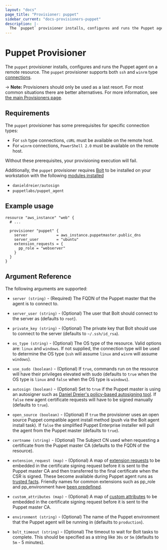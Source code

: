 ```yaml
---
layout: "docs"
page_title: "Provisioner: puppet"
sidebar_current: "docs-provisioners-puppet"
description: |-
  The `puppet` provisioner installs, configures and runs the Puppet agent on a resource.
---
```


# Puppet Provisioner

The `puppet` provisioner installs, configures and runs the Puppet agent on a
remote resource. The `puppet` provisioner supports both `ssh` and `winrm` type
[connections](/docs/provisioners/connection.html).

-> **Note:** Provisioners should only be used as a last resort. For most
common situations there are better alternatives. For more information, see
[the main Provisioners page](./).

## Requirements

The `puppet` provisioner has some prerequisites for specific connection types:

* For `ssh` type connections, `cURL` must be available on the remote host.
* For `winrm` connections, `PowerShell 2.0` must be available on the remote host.

Without these prerequisites, your provisioning execution will fail.

Additionally, the `puppet` provisioner requires
[Bolt](https://puppet.com/docs/bolt/latest/bolt.html) to be installed on your workstation
with the following [modules
installed](https://puppet.com/docs/bolt/latest/bolt_installing_modules.html#install-modules)

* `danieldreier/autosign`
* `puppetlabs/puppet_agent`

## Example usage

```hcl
resource "aws_instance" "web" {
  # ...

  provisioner "puppet" {
    server             = aws_instance.puppetmaster.public_dns
    server_user        = "ubuntu"
    extension_requests = {
      pp_role = "webserver"
    }
  }
}
```

## Argument Reference

The following arguments are supported:

* `server (string)` - (Required) The FQDN of the Puppet master that the agent
  is to connect to.

* `server_user (string)` - (Optional) The user that Bolt should connect to the
  server as (defaults to `root`).

* `private_key (string)` - (Optional) The private key that Bolt should use to
  connect to the server (defaults to `~/.ssh/id_rsa`).

* `os_type (string)` - (Optional) The OS type of the resource. Valid options
  are: `linux` and `windows`. If not supplied, the connection type will be used
  to determine the OS type (`ssh` will assume `linux` and `winrm` will assume
  `windows`).

* `use_sudo (boolean)` - (Optional) If `true`, commands run on the resource
  will have their privileges elevated with sudo (defaults to `true` when the OS
  type is `linux` and `false` when the OS type is `windows`).

* `autosign (boolean)` - (Optional) Set to `true` if the Puppet master is using an autosigner such as
  [Daniel Dreier's policy-based autosigning
  tool](https://danieldreier.github.io/autosign). If `false` new agent certificate requests will have to be signed manually (defaults to `true`).

* `open_source (boolean)` - (Optional) If `true` the provisioner uses an open source Puppet compatible agent install method (push via the Bolt agent install task). If `false` the simplified Puppet Enterprise installer will pull the agent from the Puppet master (defaults to `true`).

* `certname (string)` - (Optional) The Subject CN used when requesting
  a certificate from the Puppet master CA (defaults to the FQDN of the
  resource).

* `extension_request (map)` - (Optional) A map of [extension 
  requests](https://puppet.com/docs/puppet/latest/ssl_attributes_extensions.html#concept-932)
  to be embedded in the certificate signing request before it is sent to the
  Puppet master CA and then transferred to the final certificate when the CSR
  is signed. These become available during Puppet agent runs as [trusted facts](https://puppet.com/docs/puppet/latest/lang_facts_and_builtin_vars.html#trusted-facts). Friendly names for common extensions such as pp_role and pp_environment have [been predefined](https://puppet.com/docs/puppet/latest/ssl_attributes_extensions.html#recommended-oids-for-extensions).

* `custom_attributes (map)` - (Optional) A map of [custom
  attributes](https://puppet.com/docs/puppet/latest/ssl_attributes_extensions.html#concept-5488)
  to be embedded in the certificate signing request before it is sent to the
  Puppet master CA.

* `environment (string)` - (Optional) The name of the Puppet environment that the
  Puppet agent will be running in (defaults to `production`).

* `bolt_timeout (string)` - (Optional) The timeout to wait for Bolt tasks to
  complete. This should be specified as a string like `30s` or `5m` (defaults
  to `5m` - 5 minutes).
